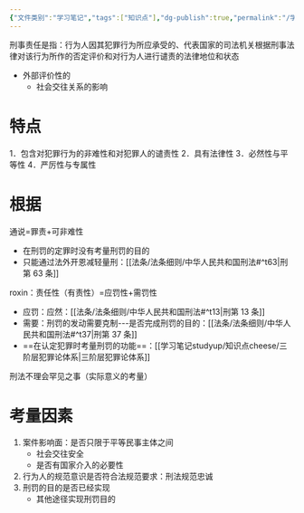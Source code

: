 ```yaml
---
{"文件类别":"学习笔记","tags":["知识点"],"dg-publish":true,"permalink":"/学习笔记studyup/知识点cheese/刑事责任/","dgPassFrontmatter":true,"created":"2024-10-22T15:10:47.472+08:00","updated":"2024-10-22T16:10:40.911+08:00"}
---
```


刑事责任是指：行为人因其犯罪行为所应承受的、代表国家的司法机关根据刑事法律对该行为所作的否定评价和对行为人进行谴责的法律地位和状态
- 外部评价性的
	- 社会交往关系的影响
# 特点
1．包含对犯罪行为的非难性和对犯罪人的谴责性
2．具有法律性
3．必然性与平等性
4．严厉性与专属性
# 根据
通说=罪责+可非难性
- 在刑罚的定罪时没有考量刑罚的目的
- 只能通过法外开恩减轻量刑：[[法条/法条细则/中华人民共和国刑法#^t63\|刑第 63 条]]

roxin：责任性（有责性）=应罚性+需罚性
- 应罚：应然：[[法条/法条细则/中华人民共和国刑法#^t13\|刑第 13 条]]
- 需要：刑罚的发动需要克制---是否完成刑罚的目的：[[法条/法条细则/中华人民共和国刑法#^t37\|刑第 37 条]]
- ==在认定犯罪时考量刑罚的功能==：[[学习笔记studyup/知识点cheese/三阶层犯罪论体系\|三阶层犯罪论体系]]

刑法不理会罕见之事（实际意义的考量）

# 考量因素
1. 案件影响面：是否只限于平等民事主体之间
	- 社会交往安全
	- 是否有国家介入的必要性
2. 行为人的规范意识是否符合法规范要求：刑法规范忠诚
3. 刑罚的目的是否已经实现
	- 其他途径实现刑罚目的